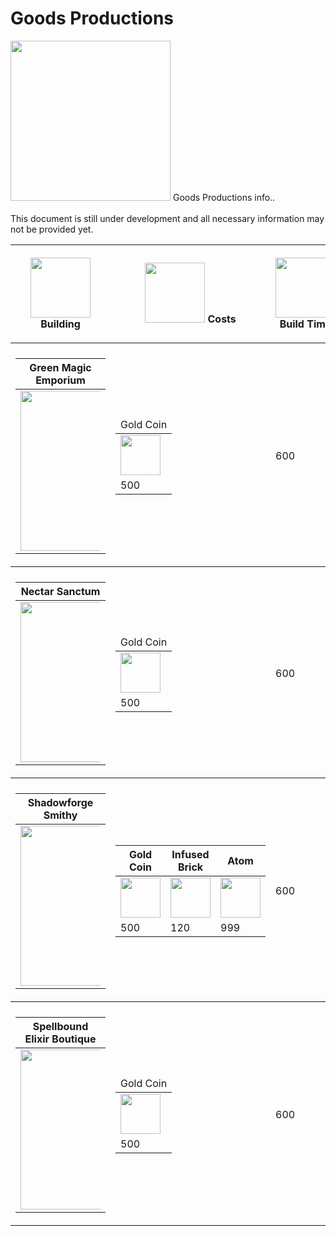 # Goods Productions
<img src="\assets\images\buildings\goods\greenMagicEmporium.png" width="256" height="256">
Goods Productions info..
<br>
<br>
This document is still under development and all necessary information may not be provided yet.

<table>
    <thead>
        <tr>
            <th style="text-align:center;"><p align="center" style="min-width: 96px; min-height: 96px;"><img src="/assets/images/icons/buildHammer.png" width="96" height="96">Building</p></th>
            <th style="text-align:center;"><p align="center" style="min-width: 96px; min-height: 96px;"><img src="/assets/images/icons/goldCoin.png" width="96" height="96"> Costs</p></th>
            <th style="text-align:center;"><p align="center" style="min-width: 96px; min-height: 96px;"><img src="/assets/images/icons/stopwatch.png" width="96" height="96"> Build Time</p></th>
            <th style="text-align:center;"><p align="center" style="min-width: 96px; min-height: 96px;"><img src="/assets/images/icons/sizeIcon.png" width="96" height="96"> Size</p></th>
            <th style="text-align:center;"><p align="center" style="min-width: 96px; min-height: 96px;"><img src="/assets/images/icons/vibeIcon.png" width="96" height="96"> Vibe</p></th>
        </tr>
    </thead>
    <tbody>
        <tr>
            <td>
                <tr>
                    <td>
                        <table>
                            <thead>
                                <tr>
                                    <th>Green Magic Emporium</th>
                                </tr>
                            </thead>
                            <tbody>
                                <tr>
                                    <td>
                                        <div style="width: 128px;"><img src="/assets/images/buildings/goods/greenMagicEmporium.png" width="256" height="256"></div>
                                    </td>
                                </tr>
                            </tbody>
                        </table>
                    </td>
                    <td>
                        <table>
                            <thead>
                                <tr>
                                    <td>Gold Coin</td>
                                </tr>
                            </thead>
                            <tbody>
                                <tr>
                                    <td><img src=/assets/images/items/goldCoin.png width='64px' height='64px'></td>
                                </tr>
                                <tr>
                                    <td>500</td>
                                </tr>
                            </tbody>
                        </table>
                    </td>
                    <td>600</td>
                    <td>11x11</td>
                    <td>5</td>
                </tr>
            </td>
        </tr>
    </tbody>
    <tbody>
        <tr>
            <td>
                <tr>
                    <td>
                        <table>
                            <thead>
                                <tr>
                                    <th>Nectar Sanctum</th>
                                </tr>
                            </thead>
                            <tbody>
                                <tr>
                                    <td>
                                        <div style="width: 128px;"><img src="/assets/images/buildings/goods/nectarSanctum.png" width="256" height="256"></div>
                                    </td>
                                </tr>
                            </tbody>
                        </table>
                    </td>
                    <td>
                        <table>
                            <thead>
                                <tr>
                                    <td>Gold Coin</td>
                                </tr>
                            </thead>
                            <tbody>
                                <tr>
                                    <td><img src=/assets/images/items/goldCoin.png width='64px' height='64px'></td>
                                </tr>
                                <tr>
                                    <td>500</td>
                                </tr>
                            </tbody>
                        </table>
                    </td>
                    <td>600</td>
                    <td>11x11</td>
                    <td>5</td>
                </tr>
            </td>
        </tr>
    </tbody>
    <tbody>
        <tr>
            <td>
                <tr>
                    <td>
                        <table>
                            <thead>
                                <tr>
                                    <th>Shadowforge Smithy</th>
                                </tr>
                            </thead>
                            <tbody>
                                <tr>
                                    <td>
                                        <div style="width: 128px;"><img src="/assets/images/buildings/goods/shadowforgeSmithy.png" width="256" height="256"></div>
                                    </td>
                                </tr>
                            </tbody>
                        </table>
                    </td>
                    <td>
                        <table>
                            <thead>
                                <tr>
                                    <th>Gold Coin</th>
                                    <th>Infused Brick</th>
                                    <th>Atom</th>
                                </tr>
                            </thead>
                            <tbody>
                                <tr>
                                    <td><img src=/assets/images/items/goldCoin.png width='64px' height='64px'></td>
                                    <td><img src=/assets/images/items/infusedBrick.png width='64px' height='64px'></td>
                                    <td><img src=/assets/images/items/atom.png width='64px' height='64px'></td>
                                </tr>
                                <tr>
                                    <td>500</td>
                                    <td>120</td>
                                    <td>999</td>
                                </tr>
                            </tbody>
                        </table>
                    </td>
                    <td>600</td>
                    <td>11x11</td>
                    <td>5</td>
                </tr>
            </td>
        </tr>
    </tbody>
    <tbody>
        <tr>
            <td>
                <tr>
                    <td>
                        <table>
                            <thead>
                                <tr>
                                    <th>Spellbound Elixir Boutique</th>
                                </tr>
                            </thead>
                            <tbody>
                                <tr>
                                    <td>
                                        <div style="width: 128px;"><img src="/assets/images/buildings/goods/spellboundElixirBoutique.png" width="256" height="256"></div>
                                    </td>
                                </tr>
                            </tbody>
                        </table>
                    </td>
                    <td>
                        <table>
                            <thead>
                                <tr>
                                    <td>Gold Coin</td>
                                </tr>
                            </thead>
                            <tbody>
                                <tr>
                                    <td><img src=/assets/images/items/goldCoin.png width='64px' height='64px'></td>
                                </tr>
                                <tr>
                                    <td>500</td>
                                </tr>
                            </tbody>
                        </table>
                    </td>
                    <td>600</td>
                    <td>11x11</td>
                    <td>5</td>
                </tr>
            </td>
        </tr>
    </tbody>
</table>
    